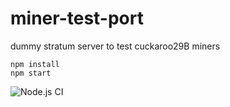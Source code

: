 # miner-test-port
dummy stratum server to test cuckaroo29B miners

```
npm install
npm start
```

![Node.js CI](https://github.com/tubedev2000/miner-test-port/workflows/Node.js%20CI/badge.svg)
